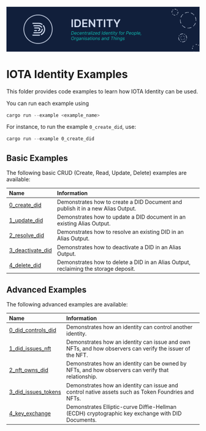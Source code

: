 ![banner](./../documentation/static/img/Banner/banner_identity.svg)

# IOTA Identity Examples

This folder provides code examples to learn how IOTA Identity can be used.

You can run each example using

```rust
cargo run --example <example_name>
```

For instance, to run the example `0_create_did`, use:

```rust
cargo run --example 0_create_did
```

## Basic Examples

The following basic CRUD (Create, Read, Update, Delete) examples are available:

| Name                                              | Information                                                                          |
| :------------------------------------------------ | :----------------------------------------------------------------------------------- |
| [0_create_did](./0_basic/0_create_did.rs)         | Demonstrates how to create a DID Document and publish it in a new Alias Output.      |
| [1_update_did](./0_basic/1_update_did.rs)         | Demonstrates how to update a DID document in an existing Alias Output.               |
| [2_resolve_did](./0_basic/2_resolve_did.rs)       | Demonstrates how to resolve an existing DID in an Alias Output.                      |
| [3_deactivate_did](./0_basic/3_deactivate_did.rs) | Demonstrates how to deactivate a DID in an Alias Output.                             |
| [4_delete_did](./0_basic/4_delete_did.rs)         | Demonstrates how to delete a DID in an Alias Output, reclaiming the storage deposit. |

## Advanced Examples

The following advanced examples are available:

| Name                                                       | Information                                                                                              |
| :--------------------------------------------------------- | :------------------------------------------------------------------------------------------------------- |
| [0_did_controls_did](./1_advanced/0_did_controls_did.rs)   | Demonstrates how an identity can control another identity.                                               |
| [1_did_issues_nft](./1_advanced/1_did_issues_nft.rs)       | Demonstrates how an identity can issue and own NFTs, and how observers can verify the issuer of the NFT. |
| [2_nft_owns_did](./1_advanced/2_nft_owns_did.rs)           | Demonstrates how an identity can be owned by NFTs, and how observers can verify that relationship.       |
| [3_did_issues_tokens](./1_advanced/3_did_issues_tokens.rs) | Demonstrates how an identity can issue and control native assets such as Token Foundries and NFTs.       |
| [4_key_exchange](./1_advanced/4_key_exchange.rs)           | Demonstrates Elliptic-curve Diffie-Hellman (ECDH) cryptographic key exchange with DID Documents.         |
